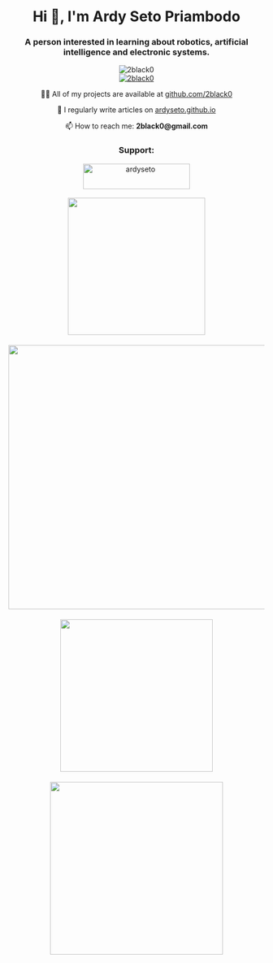 <h1 align="center">Hi 👋, I'm Ardy Seto Priambodo</h1>
<h3 align="center">A person interested in learning about robotics, artificial intelligence and electronic systems.</h3>

<div align="center">
  <img src="https://komarev.com/ghpvc/?username=2black0&label=Profile%20views&color=0e75b6&style=flat" alt="2black0" />
</div>

<div align="center">
  <a href="https://github.com/ryo-ma/github-profile-trophy">
    <img src="https://github-profile-trophy.vercel.app/?username=2black0" alt="2black0" />
  </a>
</div>

<div align="center">
  <p>👨‍💻 All of my projects are available at <a href="https://github.com/2black0">github.com/2black0</a></p>
  <p>📝 I regularly write articles on <a href="https://ardyseto.github.io">ardyseto.github.io</a></p>
  <p>📫 How to reach me: <strong>2black0@gmail.com</strong></p>
</div>

<h3 align="center">Support:</h3>
<div align="center">
  <a href="https://ko-fi.com/ardyseto">
    <img src="https://cdn.ko-fi.com/cdn/kofi3.png?v=3" height="50" width="210" alt="ardyseto" />
  </a>
</div>

<br>

<div align="center">

  <!-- Row 1 -->
  <div style="display: flex; justify-content: center; flex-wrap: wrap; gap: 20px; margin-bottom: 20px;">
    <img src="https://github-readme-stats.vercel.app/api/top-langs/?username=2black0&layout=compact&theme=default&hide_border=true&card_width=300" width="270" />
    <img src="https://github-profile-summary-cards.vercel.app/api/cards/profile-details?username=2black0&theme=default" width="520" />
  </div>

  <!-- Row 2 -->
  <div style="display: flex; justify-content: center; flex-wrap: wrap; gap: 20px;">
    <img src="https://github-readme-stats.vercel.app/api?username=2black0&show_icons=true&locale=en&theme=default&hide_border=true&card_width=300" width="300" />
    <img src="https://github-readme-streak-stats.herokuapp.com/?user=2black0&theme=default&hide_border=true" width="340" />
  </div>

</div>
